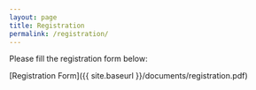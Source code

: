 ```yaml
---
layout: page
title: Registration
permalink: /registration/
---
```


Please fill the registration form below:

[Registration Form]({{ site.baseurl }}/documents/registration.pdf)

